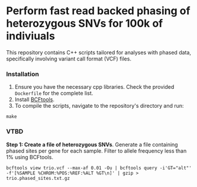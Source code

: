 # Perform fast read backed phasing of heterozygous SNVs for 100k of indiviuals
This repository contains C++ scripts tailored for analyses with phased data, specifically involving variant call format (VCF) files.

### Installation
1. Ensure you have the necessary cpp libraries. Check the provided `Dockerfile` for the complete list.
2. Install [BCFtools](https://samtools.github.io/bcftools/howtos/install.html).
3. To compile the scripts, navigate to the repository's directory and run:
```
make
```

### VTBD

**Step 1: Create a file of heterozygous SNVs**. 
Generate a file containing phased sites per gene for each sample. Filter to allele frequency less than 1% using BCFtools.

```
bcftools view trio.vcf --max-af 0.01 -Ou | bcftools query -i'GT="alt"' -f'[%SAMPLE %CHROM:%POS:%REF:%ALT %GT\n]' | gzip > trio.phased_sites.txt.gz
```





